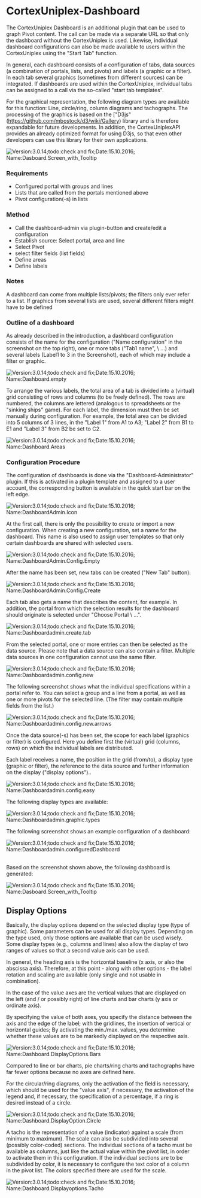 CortexUniplex-Dashboard 
=================

The CortexUniplex Dashboard is an additional plugin that can be used 
to graph Pivot content. The call can be made via a separate URL so that only
the dashboard without the CortexUniplex is used. Likewise, individual dashboard
configurations can also be made available to users within the CortexUniplex
using the "Start Tab" function.

In general, each dashboard consists of a configuration of tabs, data sources
(a combination of portals, lists, and pivots) and labels (a graphic or a filter).
In each tab several graphics (sometimes from different sources) can be integrated.
If dashboards are used within the CortexUniplex, individual tabs can be assigned 
to a call via the so-called "start tab templates".

For the graphical representation, the following diagram types are available
for this function: Line, circle/ring, column diagrams and tachographs. 
The processing of the graphics is based on the ["D3js"
(https://github.com/mbostock/d3/wiki/Gallery) library and is therefore expandable for 
future developments. In addition, the CortexUniplexAPI provides an already
optimized format for using D3js, so that even other developers can use this
library for their own applications.

![Version:3.0.14;todo:check and fix;Date:15.10.2016; Name:Dasboard.Screen\_with\_Tooltip](images/206fff7e2420202020212024.png)

### Requirements


- Configured portal with groups and lines
- Lists that are called from the portals mentioned above
- Pivot configuration(-s) in lists

### Method

- Call the dashboard-admin via plugin-button and create/edit a configuration
- Establish source: Select portal, area and line
- Select Pivot
- select filter fields (list fields)
- Define areas
- Define labels

### Notes

A dashboard can come from multiple lists/pivots; the filters only ever
refer to a list. If graphics from several lists are used, several different 
filters might have to be defined

### Outline of a dashboard

As already described in the introduction, a dashboard configuration consists of
the name for the configuration ("Name configuration" in the screenshot on the top right),
one or more tabs ("Tab1 name", \ ...) and several labels (Label1 to 3 in the Screenshot),
each of which may include a filter or graphic.

![Version:3.0.14;todo:check and fix;Date:15.10.2016; Name:Dashboard.empty](images/207021394020202020212024.png)

To arrange the various labels, the total area of a tab is divided into 
a (virtual) grid consisting of rows and columns (to be freely defined). 
The rows are numbered, the columns are lettered (analogous to spreadsheets
or the "sinking ships" game). For each label, the dimension must then be set
manually during configuration. For example, the total area can be divided 
into 5 columns of 3 lines, in the "Label 1" from A1 to A3; "Label 2" from B1 to E1
and "Label 3" from B2 be set to C2.

![Version:3.0.14;todo:check and fix;Date:15.10.2016; Name:Dashboard.Areas](images/207021395920202020212024.png)

### Configuration Procedure

The configuration of dashboards is done via the "Dashboard-Administrator" plugin.
If this is activated in a plugin template and assigned to a user account, 
the corresponding button is available in the quick start bar on the left edge.

![Version:3.0.14;todo:check and fix;Date:15.10.2016; Name:DashboardAdmin.Icon](images/206fff61a120202020212024.png)

At the first call, there is only the possibility to create or import a new 
configuration. When creating a new configuration, set a name for the dashboard. 
This name is also used to assign user templates so that only certain dashboards
are shared with selected users.

![Version:3.0.14;todo:check and fix;Date:15.10.2016; Name:DashboardAdmin.Config.Empty](images/206fff61cb20202020212024.png)

After the name has been set, new tabs can be created ("New Tab" button):

![Version:3.0.14;todo:check and fix;Date:15.10.2016; Name:DashboardAdmin.Config.Create](images/206fff624820202020212024.png)

Each tab also gets a name that describes the content, for example.
In addition, the portal from which the selection results for the dashboard 
should originate is selected under "Choose Portal \ ...".

![Version:3.0.14;todo:check and fix;Date:15.10.2016; Name:Dashboardadmin.create.tab](images/206fff628920202020212024.png)

From the selected portal, one or more entries can then be selected as the
data source. Please note that a data source can also contain a filter.
Multiple data sources in one configuration cannot use the same filter.

![Version:3.0.14;todo:check and fix;Date:15.10.2016; Name:Dashboardadmin.config.new](images/206fff62b020202020212024.png)

The following screenshot shows what the individual specifications within
a portal refer to. You can select a group and a line from a portal, 
as well as one or more pivots for the selected line. (The filter may contain
multiple fields from the list.)

![Version:3.0.14;todo:check and fix;Date:15.10.2016; Name:Dashboardadmin.config.new.arrows](images/206fff62d820202020212024.png)

Once the data source(-s) has been set, the scope for each label 
(graphics or filter) is configured. Here you define first the (virtual)
grid (columns, rows) on which the individual labels are distributed.

Each label receives a name, the position in the grid (from/to),
a display type (graphic or filter), the reference to the data source
and further information on the display ("display options")..

![Version:3.0.14;todo:check and fix;Date:15.10.2016; Name:Dashboardadmin.config.easy](images/206fff62fe20202020212024.png)

The following display types are available:

![Version:3.0.14;todo:check and fix;Date:15.10.2016; Name:Dashboardadmin.graphic.types](images/206fff634520202020212024.png)

The following screenshot shows an example configuration of a dashboard:

![Version:3.0.14;todo:check and fix;Date:15.10.2016; Name:Dashboardadmin.configuredDashboard](images/206fff7e4920202020212024.png) 

Based on the screenshot shown above, the following dashboard is generated:

![Version:3.0.14;todo:check and fix;Date:15.10.2016; Name:Dasboard.Screen_with_Tooltip](images/206fff7e2420202020212024.png)

Display Options
---------------

Basically, the display options depend on the selected display type (type of graphic). Some parameters can be used for all display types. Depending on the type used, only those options are available that can be used wisely. Some display types (e.g., columns and lines) also allow the display of two ranges of values so that a second value axis can be used.

In general, the heading axis is the horizontal baseline (x axis, or also the abscissa axis). Therefore, at this point - along with other options - the label rotation and scaling are available (only single and not usable in combination).

In the case of the value axes are the vertical values that are displayed on the left (and / or possibly right) of line charts and bar charts (y axis or ordinate axis).

By specifying the value of both axes, you specify the distance between the axis and the edge of the label; with the gridlines, the insertion of vertical or horizontal guides; By activating the min./max. values, you determine whether these values are to be markedly displayed on the respective axis.

![Version:3.0.14;todo:check and fix;Date:15.10.2016; Name:Dashboard.DisplayOptions.Bars](images/207021736e20202020212024.png)

Compared to line or bar charts, pie charts/ring charts and tachographs have far fewer options because no axes are defined here.

For the circular/ring diagrams, only the activation of the field is necessary, which should be used for the "value axis", if necessary, the activation of the legend and, if necessary, the specification of a percentage, if a ring is desired instead of a circle.

![Version:3.0.14;todo:check and fix;Date:15.10.2016; Name:Dashboard.DisplayOption.Circle](images/207022ae2a20202020212024.png)

A tacho is the representation of a value (indicator) against a scale (from minimum to maximum). The scale can also be subdivided into several (possibly color-coded) sections. The individual sections of a tacho must be available as columns, just like the actual value within the pivot list, in order to activate them in this configuration. If the individual sections are to be subdivided by color, it is necessary to configure the text color of a column in the pivot list. The colors specified there are used for the scale.

![Version:3.0.14;todo:check and fix;Date:15.10.2016; Name:Dashboard.Displayoptions.Tacho](images/207022ae5620202020212024.png)
